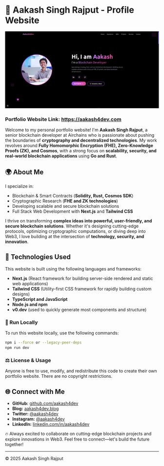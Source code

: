 # 🐤 Aakash Singh Rajput - Profile Website
![Portfolio Screenshot](./portfolio_website.png)
### Portfolio Website Link: https://aakash4dev.com

Welcome to my personal portfolio website! I'm **Aakash Singh Rajput**, a senior blockchain developer at Airchains who is passionate about pushing the boundaries of **cryptography and decentralized technologies**. My work revolves around **Fully Homomorphic Encryption (FHE), Zero-Knowledge Proofs (ZK), and Cosmos**, with a strong focus on **scalability, security, and real-world blockchain applications** using **Go and Rust**.

## 🌍 About Me

I specialize in:

- Blockchain & Smart Contracts (**Solidity, Rust, Cosmos SDK**)
- Cryptographic Research (**FHE and ZK technologies**)
- Developing scalable and secure blockchain solutions
- Full Stack Web Development with **Next.js** and **Tailwind CSS**

I thrive on transforming **complex ideas into powerful, user-friendly, and secure blockchain solutions**. Whether it's designing cutting-edge protocols, optimizing cryptographic computations, or diving deep into Web3, I love building at the intersection of **technology, security, and innovation**.

## 🚀 Technologies Used

This website is built using the following languages and frameworks:

- **Next.js** (React framework for building server-side rendered and static web applications)
- **Tailwind CSS** (Utility-first CSS framework for rapidly building custom designs)
- **TypeScript and JavaScript**
- **Node.js and npm**
- **v0.dev** (used to quickly generate most components and structure)

### 📌 Run Locally

To run this website locally, use the following commands:

```bash
npm i --force or --legacy-peer-deps
npm run dev
```

### ⚖️ License & Usage

Anyone is free to use, modify, and redistribute this code to create their own portfolio website. There are no copyright restrictions.

## 🌐 Connect with Me

- **GitHub:** [github.com/aakash4dev](https://github.com/aakash4dev)
- **Blog:** [aakash4dev.blog](https://aakash4dev.blog)
- **Twitter:** [@aakash4dev](https://twitter.com/aakash4dev)
- **Instagram:** [@aakash4dev](https://www.instagram.com/aakash4dev)
- **LinkedIn:** [linkedin.com/in/aakash4dev](https://www.linkedin.com/in/aakash4dev/)

🔥 Always excited to collaborate on cutting-edge blockchain projects and explore innovations in Web3. Feel free to connect—let's build the future together!

---

© 2025 Aakash Singh Rajput

